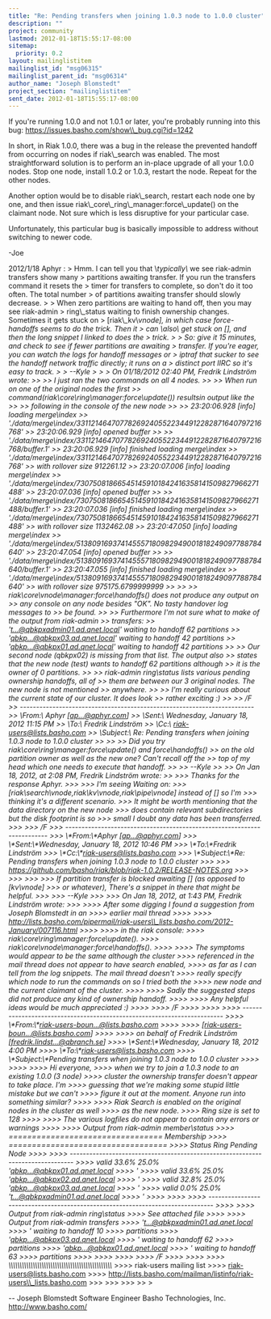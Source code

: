 ```yaml
---
title: "Re: Pending transfers when joining 1.0.3 node to 1.0.0 cluster"
description: ""
project: community
lastmod: 2012-01-18T15:55:17-08:00
sitemap:
  priority: 0.2
layout: mailinglistitem
mailinglist_id: "msg06315"
mailinglist_parent_id: "msg06314"
author_name: "Joseph Blomstedt"
project_section: "mailinglistitem"
sent_date: 2012-01-18T15:55:17-08:00
---
```



If you're running 1.0.0 and not 1.0.1 or later, you're probably
running into this bug:
https://issues.basho.com/show\\_bug.cgi?id=1242

In short, in Riak 1.0.0, there was a bug in the release the prevented
handoff from occurring on nodes if riak\\_search was enabled. The most
straightforward solution is to perform an in-place upgrade of all your
1.0.0 nodes. Stop one node, install 1.0.2 or 1.0.3, restart the node.
Repeat for the other nodes.

Another option would be to disable riak\\_search, restart each node one
by one, and then issue riak\\_core\\_ring\\_manager:force\\_update() on the
claimant node. Not sure which is less disruptive for your particular
case.

Unfortunately, this particular bug is basically impossible to address
without switching to newer code.

-Joe

2012/1/18 Aphyr :
&gt; Hmm. I can tell you that \\*typically\\* we see riak-admin transfers show many
&gt; partitions awaiting transfer. If you run the transfers command it resets the
&gt; timer for transfers to complete, so don't do it too often. The total number
&gt; of partitions awaiting transfer should slowly decrease.
&gt;
&gt; When zero partitions are waiting to hand off, then you may see riak-admin
&gt; ring\\_status waiting to finish ownership changes. Sometimes it gets stuck on
&gt; [riak\\_kv\\_vnode], in which case force-handoffs seems to do the trick. Then it
&gt; can \\*also\\* get stuck on [], and then the long snippet I linked to does the
&gt; trick.
&gt;
&gt; So: give it 15 minutes, and check to see if fewer partitions are awaiting
&gt; transfer. If you're eager, you can watch the logs for handoff messages or
&gt; iptraf that sucker to see the handoff network traffic directly; it runs on a
&gt; distinct port IIRC so it's easy to track.
&gt;
&gt; --Kyle
&gt;
&gt;
&gt; On 01/18/2012 02:40 PM, Fredrik Lindström wrote:
&gt;&gt;
&gt;&gt; I just ran the two commands on all 4 nodes.
&gt;&gt;
&gt;&gt; When run on one of the original nodes the first
&gt;&gt; command(riak\\_core\\_ring\\_manager:force\\_update()) resultsin output like the
&gt;&gt;
&gt;&gt; following in the console of the new node
&gt;&gt; 
&gt;&gt; 23:20:06.928 [info] loading merge\\_index
&gt;&gt; './data/merge\\_index/331121464707782692405522344912282871640797216768'
&gt;&gt; 23:20:06.929 [info] opened buffer
&gt;&gt;
&gt;&gt; './data/merge\\_index/331121464707782692405522344912282871640797216768/buffer.1'
&gt;&gt; 23:20:06.929 [info] finished loading merge\\_index
&gt;&gt; './data/merge\\_index/331121464707782692405522344912282871640797216768'
&gt;&gt; with rollover size 912261.12
&gt;&gt; 23:20:07.006 [info] loading merge\\_index
&gt;&gt; './data/merge\\_index/730750818665451459101842416358141509827966271488'
&gt;&gt; 23:20:07.036 [info] opened buffer
&gt;&gt;
&gt;&gt; './data/merge\\_index/730750818665451459101842416358141509827966271488/buffer.1'
&gt;&gt; 23:20:07.036 [info] finished loading merge\\_index
&gt;&gt; './data/merge\\_index/730750818665451459101842416358141509827966271488'
&gt;&gt; with rollover size 1132462.08
&gt;&gt; 23:20:47.050 [info] loading merge\\_index
&gt;&gt; './data/merge\\_index/513809169374145557180982949001818249097788784640'
&gt;&gt; 23:20:47.054 [info] opened buffer
&gt;&gt;
&gt;&gt; './data/merge\\_index/513809169374145557180982949001818249097788784640/buffer.1'
&gt;&gt; 23:20:47.055 [info] finished loading merge\\_index
&gt;&gt; './data/merge\\_index/513809169374145557180982949001818249097788784640'
&gt;&gt; with rollover size 975175.6799999999
&gt;&gt; 
&gt;&gt;
&gt;&gt; riak\\_core\\_vnode\\_manager:force\\_handoffs() does not produce any output on
&gt;&gt; any console on any node besides "OK". No tasty handover log messages to
&gt;&gt; be found.
&gt;&gt;
&gt;&gt; Furthermore I'm not sure what to make of the output from riak-admin
&gt;&gt; transfers:
&gt;&gt; 't...@qbkpxadmin01.ad.qnet.local' waiting to handoff 62 partitions
&gt;&gt; 'qbkp...@qbkpx03.ad.qnet.local' waiting to handoff 42 partitions
&gt;&gt; 'qbkp...@qbkpx01.ad.qnet.local' waiting to handoff 42 partitions
&gt;&gt;
&gt;&gt; Our second node (qbkpx02) is missing from that list. The output also
&gt;&gt; states that the new node (test) wants to handoff 62 partitions although
&gt;&gt; it is the owner of 0 partitions.
&gt;&gt;
&gt;&gt; riak-admin ring\\_status lists various pending ownership handoffs, all of
&gt;&gt; them are between our 3 original nodes. The new node is not mentioned
&gt;&gt; anywhere.
&gt;&gt;
&gt;&gt; I'm really curious about the current state of our cluster. It does look
&gt;&gt; rather exciting :)
&gt;&gt;
&gt;&gt; /F
&gt;&gt; ------------------------------------------------------------------------
&gt;&gt; \\*From:\\* Aphyr [ap...@aphyr.com]
&gt;&gt; \\*Sent:\\* Wednesday, January 18, 2012 11:15 PM
&gt;&gt; \\*To:\\* Fredrik Lindström
&gt;&gt; \\*Cc:\\* riak-users@lists.basho.com
&gt;&gt; \\*Subject:\\* Re: Pending transfers when joining 1.0.3 node to 1.0.0 cluster
&gt;&gt;
&gt;&gt;
&gt;&gt; Did you try riak\\_core\\_ring\\_manager:force\\_update() and force\\_handoffs()
&gt;&gt; on the old partition owner as well as the new one? Can't recall off the
&gt;&gt; top of my head which one needs to execute that handoff.
&gt;&gt;
&gt;&gt; --Kyle
&gt;&gt;
&gt;&gt; On Jan 18, 2012, at 2:08 PM, Fredrik Lindström wrote:
&gt;&gt;
&gt;&gt;&gt; Thanks for the response Aphyr.
&gt;&gt;&gt;
&gt;&gt;&gt; I'm seeing Waiting on:
&gt;&gt;&gt; [riak\\_search\\_vnode,riak\\_kv\\_vnode,riak\\_pipe\\_vnode] instead of [] so I'm
&gt;&gt;&gt; thinking it's a different scenario.
&gt;&gt;&gt; It might be worth mentioning that the data directory on the new node
&gt;&gt;&gt; does contain relevant subdirectories but the disk footprint is so
&gt;&gt;&gt; small I doubt any data has been transferred.
&gt;&gt;&gt;
&gt;&gt;&gt; /F
&gt;&gt;&gt; ------------------------------------------------------------------------
&gt;&gt;&gt; \\*From:\\*Aphyr [ap...@aphyr.com]
&gt;&gt;&gt; \\*Sent:\\*Wednesday, January 18, 2012 10:46 PM
&gt;&gt;&gt; \\*To:\\*Fredrik Lindström
&gt;&gt;&gt; \\*Cc:\\*riak-users@lists.basho.com 
&gt;&gt;&gt; \\*Subject:\\*Re: Pending transfers when joining 1.0.3 node to 1.0.0 cluster
&gt;&gt;&gt;
&gt;&gt;&gt; https://github.com/basho/riak/blob/riak-1.0.2/RELEASE-NOTES.org
&gt;&gt;&gt; 
&gt;&gt;&gt;
&gt;&gt;&gt;
&gt;&gt;&gt; If partition transfer is blocked awaiting [] (as opposed to [kv\\_vnode]
&gt;&gt;&gt; or whatever), There's a snippet in there that might be helpful.
&gt;&gt;&gt;
&gt;&gt;&gt; --Kyle
&gt;&gt;&gt;
&gt;&gt;&gt; On Jan 18, 2012, at 1:43 PM, Fredrik Lindström wrote:
&gt;&gt;&gt;
&gt;&gt;&gt;&gt; After some digging I found a suggestion from Joseph Blomstedt in an
&gt;&gt;&gt;&gt; earlier mail thread
&gt;&gt;&gt;&gt;
&gt;&gt;&gt;&gt; http://lists.basho.com/pipermail/riak-users\\_lists.basho.com/2012-January/007116.html
&gt;&gt;&gt;&gt;
&gt;&gt;&gt;&gt; in the riak console:
&gt;&gt;&gt;&gt; riak\\_core\\_ring\\_manager:force\\_update().
&gt;&gt;&gt;&gt; riak\\_core\\_vnode\\_manager:force\\_handoffs().
&gt;&gt;&gt;&gt;
&gt;&gt;&gt;&gt; The symptoms would appear to be the same although the cluster
&gt;&gt;&gt;&gt; referenced in the mail thread does not appear to have search enabled,
&gt;&gt;&gt;&gt; as far as I can tell from the log snippets. The mail thread doesn't
&gt;&gt;&gt;&gt; really specify which node to run the commands on so I tried both the
&gt;&gt;&gt;&gt; new node and the current claimant of the cluster.
&gt;&gt;&gt;&gt;
&gt;&gt;&gt;&gt; Sadly the suggested steps did not produce any kind of ownership handoff.
&gt;&gt;&gt;&gt;
&gt;&gt;&gt;&gt; Any helpful ideas would be much appreciated :)
&gt;&gt;&gt;&gt;
&gt;&gt;&gt;&gt; /F
&gt;&gt;&gt;&gt;
&gt;&gt;&gt;&gt;
&gt;&gt;&gt;&gt; ------------------------------------------------------------------------
&gt;&gt;&gt;&gt; \\*From:\\*riak-users-boun...@lists.basho.com
&gt;&gt;&gt;&gt;
&gt;&gt;&gt;&gt; [riak-users-boun...@lists.basho.com]
&gt;&gt;&gt;&gt;
&gt;&gt;&gt;&gt; on behalf of Fredrik Lindström [fredrik.lindst...@qbranch.se]
&gt;&gt;&gt;&gt; \\*Sent:\\*Wednesday, January 18, 2012 4:00 PM
&gt;&gt;&gt;&gt; \\*To:\\*riak-users@lists.basho.com 
&gt;&gt;&gt;&gt; \\*Subject:\\*Pending transfers when joining 1.0.3 node to 1.0.0 cluster
&gt;&gt;&gt;&gt;
&gt;&gt;&gt;&gt;
&gt;&gt;&gt;&gt; Hi everyone,
&gt;&gt;&gt;&gt; when we try to join a 1.0.3 node to an existing 1.0.0 (3 node)
&gt;&gt;&gt;&gt; cluster the ownership transfer doesn't appear to take place. I'm
&gt;&gt;&gt;&gt; guessing that we're making some stupid little mistake but we can't
&gt;&gt;&gt;&gt; figure it out at the moment. Anyone run into something similar?
&gt;&gt;&gt;&gt;
&gt;&gt;&gt;&gt; Riak Search is enabled on the original nodes in the cluster as well
&gt;&gt;&gt;&gt; as the new node.
&gt;&gt;&gt;&gt; Ring size is set to 128
&gt;&gt;&gt;&gt;
&gt;&gt;&gt;&gt; The various logfiles do not appear to contain any errors or warnings
&gt;&gt;&gt;&gt;
&gt;&gt;&gt;&gt; Output from riak-admin member\\_status
&gt;&gt;&gt;&gt; ================================= Membership
&gt;&gt;&gt;&gt; ==================================
&gt;&gt;&gt;&gt; Status Ring Pending Node
&gt;&gt;&gt;&gt;
&gt;&gt;&gt;&gt; -------------------------------------------------------------------------------
&gt;&gt;&gt;&gt; valid 33.6% 25.0% 'qbkp...@qbkpx01.ad.qnet.local
&gt;&gt;&gt;&gt; '
&gt;&gt;&gt;&gt; valid 33.6% 25.0% 'qbkp...@qbkpx02.ad.qnet.local
&gt;&gt;&gt;&gt; '
&gt;&gt;&gt;&gt; valid 32.8% 25.0% 'qbkp...@qbkpx03.ad.qnet.local
&gt;&gt;&gt;&gt; '
&gt;&gt;&gt;&gt; valid 0.0% 25.0% 't...@qbkpxadmin01.ad.qnet.local
&gt;&gt;&gt;&gt; '
&gt;&gt;&gt;&gt;
&gt;&gt;&gt;&gt;
&gt;&gt;&gt;&gt; -------------------------------------------------------------------------------
&gt;&gt;&gt;&gt;
&gt;&gt;&gt;&gt; Output from riak-admin ring\\_status
&gt;&gt;&gt;&gt; See attached file
&gt;&gt;&gt;&gt;
&gt;&gt;&gt;&gt; Output from riak-admin transfers
&gt;&gt;&gt;&gt; 't...@qbkpxadmin01.ad.qnet.local
&gt;&gt;&gt;&gt; ' waiting to handoff 10
&gt;&gt;&gt;&gt; partitions
&gt;&gt;&gt;&gt; 'qbkp...@qbkpx03.ad.qnet.local
&gt;&gt;&gt;&gt; ' waiting to handoff 62
&gt;&gt;&gt;&gt; partitions
&gt;&gt;&gt;&gt; 'qbkp...@qbkpx01.ad.qnet.local
&gt;&gt;&gt;&gt; ' waiting to handoff 63
&gt;&gt;&gt;&gt; partitions
&gt;&gt;&gt;&gt;
&gt;&gt;&gt;&gt;
&gt;&gt;&gt;&gt;
&gt;&gt;&gt;&gt; /F
&gt;&gt;&gt;&gt;
&gt;&gt;&gt;&gt;
&gt;&gt;&gt;&gt; \\_\\_\\_\\_\\_\\_\\_\\_\\_\\_\\_\\_\\_\\_\\_\\_\\_\\_\\_\\_\\_\\_\\_\\_\\_\\_\\_\\_\\_\\_\\_\\_\\_\\_\\_\\_\\_\\_\\_\\_\\_\\_\\_\\_\\_\\_\\_
&gt;&gt;&gt;&gt; riak-users mailing list
&gt;&gt;&gt;&gt; riak-users@lists.basho.com 
&gt;&gt;&gt;&gt; http://lists.basho.com/mailman/listinfo/riak-users\\_lists.basho.com
&gt;&gt;&gt;
&gt;&gt;&gt;
&gt;&gt;&gt;
&gt;&gt;
&gt;

-- 
Joseph Blomstedt 
Software Engineer
Basho Technologies, Inc.
http://www.basho.com/

